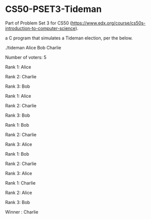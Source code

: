 # CS50-PSET3-Tideman

Part of Problem Set 3 for CS50 (https://www.edx.org/course/cs50s-introduction-to-computer-science).

a C program that simulates a Tideman election, per the below.


./tideman Alice Bob Charlie

Number of voters: 5

Rank 1: Alice

Rank 2: Charlie

Rank 3: Bob




Rank 1: Alice

Rank 2: Charlie

Rank 3: Bob




Rank 1: Bob

Rank 2: Charlie

Rank 3: Alice



Rank 1: Bob

Rank 2: Charlie

Rank 3: Alice



Rank 1: Charlie

Rank 2: Alice

Rank 3: Bob



Winner : Charlie

